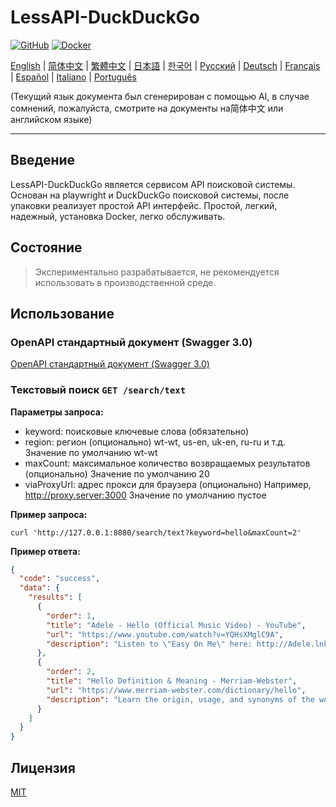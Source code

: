 # LessAPI-DuckDuckGo

[![GitHub](https://img.shields.io/github/license/lessapi-dev/lessapi-duckduckgo?style=for-the-badge)](https://github.com/lessapi-dev/lessapi-duckduckgo)
[![Docker](https://img.shields.io/docker/pulls/lessapi/lessapi-duckduckgo?style=for-the-badge)](https://hub.docker.com/r/lessapi-dev/lessapi-duckduckgo)

[English](./../../README.md) |
[简体中文](./../zhs/README.md) |
[繁體中文](./../zht/README.md) |
[日本語](./../ja/README.md) |
[한국어](./../ko/README.md) |
[Русский](./../ru/README.md) |
[Deutsch](./../de/README.md) |
[Français](./../fr/README.md) |
[Español](./../es/README.md) |
[Italiano](./../it/README.md) |
[Português](./../pt/README.md)

(Текущий язык документа был сгенерирован с помощью AI, в случае сомнений, пожалуйста, смотрите на документы на简体中文
или английском языке)

---

## Введение

LessAPI-DuckDuckGo является сервисом API поисковой системы.
Основан на playwright и DuckDuckGo поисковой системы, после упаковки реализует простой API интерфейс.
Простой, легкий, надежный, установка Docker, легко обслуживать.

## Состояние

> Экспериментально разрабатывается, не рекомендуется использовать в производственной среде.

## Использование

### OpenAPI стандартный документ (Swagger 3.0)

[OpenAPI стандартный документ (Swagger 3.0)](../../resource/openapi.json)

### Текстовый поиск `GET /search/text`

**Параметры запроса:**

- keyword: поисковые ключевые слова (обязательно)
- region: регион (опционально)  wt-wt, us-en, uk-en, ru-ru и т.д. Значение по умолчанию wt-wt
- maxCount: максимальное количество возвращаемых результатов (опционально)  Значение по умолчанию 20
- viaProxyUrl: адрес прокси для браузера (опционально)  Например, http://proxy.server:3000  Значение по умолчанию пустое

**Пример запроса:**

```shell
curl 'http://127.0.0.1:8080/search/text?keyword=hello&maxCount=2'
```

**Пример ответа:**

```json
{
  "code": "success",
  "data": {
    "results": [
      {
        "order": 1,
        "title": "Adele - Hello (Official Music Video) - YouTube",
        "url": "https://www.youtube.com/watch?v=YQHsXMglC9A",
        "description": "Listen to \"Easy On Me\" here: http://Adele.lnk.to/EOMPre-order Adele's new album \"30\" before its release on November 19: https://www.adele.comShop the \"Adele..."
      },
      {
        "order": 2,
        "title": "Hello Definition & Meaning - Merriam-Webster",
        "url": "https://www.merriam-webster.com/dictionary/hello",
        "description": "Learn the origin, usage, and synonyms of the word hello, an expression or gesture of greeting. See examples of hello in sentences and related words from the dictionary."
      }
    ]
  }
}
```

## Лицензия

[MIT](./../../LICENSE)
